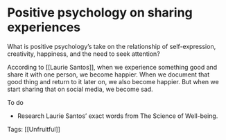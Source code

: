# Positive psychology on sharing experiences

What is positive psychology’s take on the relationship of self-expression, creativity, happiness, and the need to seek attention?

According to [[Laurie Santos]], when we experience something good and share it with one person, we become happier. When we document that good thing and return to it later on, we also become happier. But when we start sharing that on social media, we become sad.

To do

- Research Laurie Santos’ exact words from The Science of Well-being.

Tags: [[Unfruitful]]

